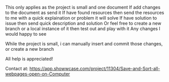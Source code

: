 This only applies as the project is small and one document
If add changes to the document as send it
If have found resources then send the resources to me with a quick explaination or problem it will solve
If have solution to issue then send quick description and solution
Or feel free to create a new branch or a local instance of it then test out and play with it
  Any changes I would happy to see


While the project is small, i can manually insert and commit those changes, or create a new branch

All help is appreciated!

Contact at: https://app.showwcase.com/project/11304/Save-and-Sort-all-webpages-open-on-Computer
